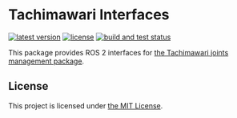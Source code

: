 # Tachimawari Interfaces

[![latest version](https://img.shields.io/github/v/release/ichiro-its/tachimawari_interfaces.svg)](https://github.com/ichiro-its/tachimawari_interfaces/releases/)
[![license](https://img.shields.io/github/license/ichiro-its/tachimawari_interfaces.svg)](./LICENSE)
[![build and test status](https://github.com/ichiro-its/tachimawari_interfaces/actions/workflows/build-and-test.yml/badge.svg)](https://github.com/ichiro-its/tachimawari_interfaces/actions)

This package provides ROS 2 interfaces for [the Tachimawari joints management package](https://github.com/ichiro-its/tachimawari).

## License

This project is licensed under [the MIT License](./LICENSE).
